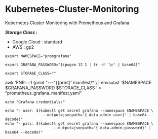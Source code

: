 # Kubernetes-Cluster-Monitoring
Kubernetes Cluster Monitoring with Prometheus and Grafana

***Storage Class :***
  - Google Cloud : standard
  - AWS : gp2
```
export NAMESPACE="promgrafana"

export GRAFANA_PASSWORD="$(pwgen 12 1 | tr -d '\n' | base64)"

export STORAGE_CLASS="" 
```



awk 'FNR==1 {print "---"}{print}' manifest/* \ 
  | envsubst '$NAMESPACE $GRAFANA_PASSWORD $STORAGE_CLASS ' > "prometheus_grafana_manifest.yaml"
  
```
echo "Grafana credentials:"

echo "- user: $(kubectl get secret grafana --namespace $NAMESPACE \
                 --output=jsonpath='{.data.admin-user}' | base64 --decode)"
echo "- pass: $(kubectl get secret grafana --namespace $NAMESPACE \
                      --output=jsonpath='{.data.admin-password}' | base64 --decode)"
```
